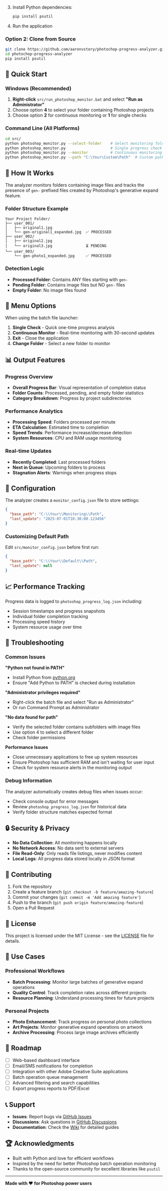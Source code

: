 3. Install Python dependencies:
   ```bash
   pip install psutil
   ```
4. Run the application

### Option 2: Clone from Source
```bash
git clone https://github.com/aaronvstory/photochop-progress-analyzer.git
cd photochop-progress-analyzer
pip install psutil
```

## 🚀 Quick Start

### Windows (Recommended)
1. **Right-click** `src/run_photoshop_monitor.bat` and select **"Run as Administrator"**
2. Choose option **4** to select your folder containing Photoshop projects
3. Choose option **2** for continuous monitoring or **1** for single checks

### Command Line (All Platforms)
```bash
cd src/
python photoshop_monitor.py --select-folder    # Select monitoring folder
python photoshop_monitor.py                    # Single progress check
python photoshop_monitor.py --monitor          # Continuous monitoring
python photoshop_monitor.py --path "C:\Your\Custom\Path"  # Custom path
```

## 📁 How It Works

The analyzer monitors folders containing image files and tracks the presence of `gen-` prefixed files created by Photoshop's generative expand feature.

### Folder Structure Example
```
Your Project Folder/
├── user_001/
│   ├── original1.jpg
│   └── gen-original1_expanded.jpg  ✅ PROCESSED
├── user_002/
│   ├── original2.jpg
│   └── original3.jpg               ⏳ PENDING
└── user_003/
    └── gen-photo1_expanded.jpg     ✅ PROCESSED
```

### Detection Logic
- **Processed Folder**: Contains ANY files starting with `gen-`
- **Pending Folder**: Contains image files but NO `gen-` files
- **Empty Folder**: No image files found

## 🎯 Menu Options

When using the batch file launcher:

1. **Single Check** - Quick one-time progress analysis
2. **Continuous Monitor** - Real-time monitoring with 30-second updates
3. **Exit** - Close the application
4. **Change Folder** - Select a new folder to monitor

## 📊 Output Features

### Progress Overview
- **Overall Progress Bar**: Visual representation of completion status
- **Folder Counts**: Processed, pending, and empty folder statistics
- **Category Breakdown**: Progress by project subdirectories

### Performance Analytics
- **Processing Speed**: Folders processed per minute
- **ETA Calculation**: Estimated time to completion
- **Speed Trends**: Performance increase/decrease detection
- **System Resources**: CPU and RAM usage monitoring

### Real-time Updates
- **Recently Completed**: Last processed folders
- **Next in Queue**: Upcoming folders to process
- **Stagnation Alerts**: Warnings when progress stops

## 🔧 Configuration

The analyzer creates a `monitor_config.json` file to store settings:

```json
{
  "base_path": "C:\\Your\\Monitoring\\Path",
  "last_update": "2025-07-01T10:30:00.123456"
}
```

### Customizing Default Path
Edit `src/monitor_config.json` before first run:
```json
{
  "base_path": "C:\\Your\\Default\\Path",
  "last_update": null
}
```

## 📈 Performance Tracking

Progress data is logged to `photoshop_progress_log.json` including:
- Session timestamps and progress snapshots
- Individual folder completion tracking
- Processing speed history
- System resource usage over time

## 🐛 Troubleshooting

### Common Issues

**"Python not found in PATH"**
- Install Python from [python.org](https://python.org/downloads)
- Ensure "Add Python to PATH" is checked during installation

**"Administrator privileges required"**
- Right-click the batch file and select "Run as Administrator"
- Or run Command Prompt as Administrator

**"No data found for path"**
- Verify the selected folder contains subfolders with image files
- Use option 4 to select a different folder
- Check folder permissions

**Performance Issues**
- Close unnecessary applications to free up system resources
- Ensure Photoshop has sufficient RAM and isn't waiting for user input
- Check for system resource alerts in the monitoring output

### Debug Information
The analyzer automatically creates debug files when issues occur:
- Check console output for error messages
- Review `photoshop_progress_log.json` for historical data
- Verify folder structure matches expected format

## 🔒 Security & Privacy

- **No Data Collection**: All monitoring happens locally
- **No Network Access**: No data sent to external servers
- **File Read-Only**: Only reads file listings, never modifies content
- **Local Logs**: All progress data stored locally in JSON format

## 🤝 Contributing

1. Fork the repository
2. Create a feature branch (`git checkout -b feature/amazing-feature`)
3. Commit your changes (`git commit -m 'Add amazing feature'`)
4. Push to the branch (`git push origin feature/amazing-feature`)
5. Open a Pull Request

## 📝 License

This project is licensed under the MIT License - see the [LICENSE](LICENSE) file for details.

## 🎯 Use Cases

### Professional Workflows
- **Batch Processing**: Monitor large batches of generative expand operations
- **Quality Control**: Track completion rates across different projects
- **Resource Planning**: Understand processing times for future projects

### Personal Projects
- **Photo Enhancement**: Track progress on personal photo collections
- **Art Projects**: Monitor generative expand operations on artwork
- **Archive Processing**: Process large image archives efficiently

## 🔮 Roadmap

- [ ] Web-based dashboard interface
- [ ] Email/SMS notifications for completion
- [ ] Integration with other Adobe Creative Suite applications
- [ ] Batch operation queue management
- [ ] Advanced filtering and search capabilities
- [ ] Export progress reports to PDF/Excel

## 📞 Support

- **Issues**: Report bugs via [GitHub Issues](https://github.com/aaronvstory/photochop-progress-analyzer/issues)
- **Discussions**: Ask questions in [GitHub Discussions](https://github.com/aaronvstory/photochop-progress-analyzer/discussions)
- **Documentation**: Check the [Wiki](https://github.com/aaronvstory/photochop-progress-analyzer/wiki) for detailed guides

## 🏆 Acknowledgments

- Built with Python and love for efficient workflows
- Inspired by the need for better Photoshop batch operation monitoring
- Thanks to the open-source community for excellent libraries like `psutil`

---

**Made with ❤️ for Photoshop power users**
